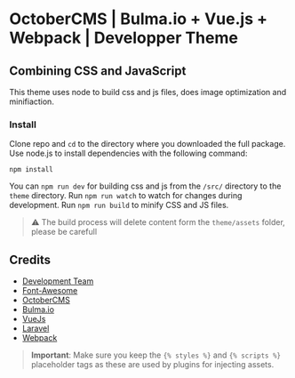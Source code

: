 OctoberCMS | Bulma.io + Vue.js + Webpack | Developper Theme
==========

## Combining CSS and JavaScript

This theme uses node to build css and js files, does image optimization and minifiaction.

### Install

Clone repo and `cd` to the directory where you downloaded the full package. Use node.js to install dependencies with the following command:

    npm install

You can `npm run dev` for building css and js from the `/src/` directory to the `theme` directory.
Run `npm run watch` to watch for changes during development.
Run `npm run build` to minify CSS and JS files.

> ⚠️ The build process will delete content form the `theme/assets` folder, please be carefull

## Credits
* [Development Team](http://sunnyface.com)
* [Font-Awesome](http://fontawesome.io)
* [OctoberCMS](http://octobercms.com)
* [Bulma.io](http://bulma.io)
* [VueJs](https://vuejs.org)
* [Laravel](https://laravel.com)
* [Webpack](https://webpack.js.org)



> **Important**: Make sure you keep the `{% styles %}` and `{% scripts %}` placeholder tags as these are used by plugins for injecting assets.
